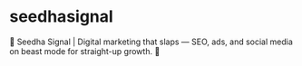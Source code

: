 # seedhasignal
🚦 Seedha Signal | Digital marketing that slaps — SEO, ads, and social media on beast mode for straight-up growth. 🚀
